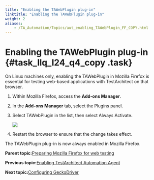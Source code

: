 ```yaml
--- 
title: "Enabling the TAWebPlugin plug-in"
linktitle: "Enabling the TAWebPlugin plug-in"
weight: 2
aliases: 
    - /TA_Automation/Topics/aut_enabling_TAWebPlugin_FF_COPY.html
---
```

# Enabling the TAWebPlugin plug-in {#task_llq_l24_q4_copy .task}

On Linux machines only, enabling the TAWebPlugin in Mozilla Firefox is essential for testing web-based applications with TestArchitect on that browser.

1.  Within Mozilla Firefox, access the **Add-ons Manager**.

2.  In the **Add-ons Manager** tab, select the Plugins panel.

3.  Select TAWebPlugin in the list, then select Always Activate.

    ![](../Images/ug_taextension_firefox_plugin.png)

4.  Restart the browser to ensure that the change takes effect.


The TAWebPlugin plug-in is now always enabled in Mozilla Firefox.

**Parent topic:**[Preparing Mozilla Firefox for web testing](../../TA_Tutorials_Sample_App/Topics/SR_Enabling_TA_agent_firefox.html)

**Previous topic:**[Enabling TestArchitect Automation Agent](../../TA_Automation/Topics/aut_enabling_automation_agent_FF_COPY.html)

**Next topic:**[Configuring GeckoDriver](../../TA_Automation/Topics/aut_app_testing_geckodriver_FF_COPY.html)

